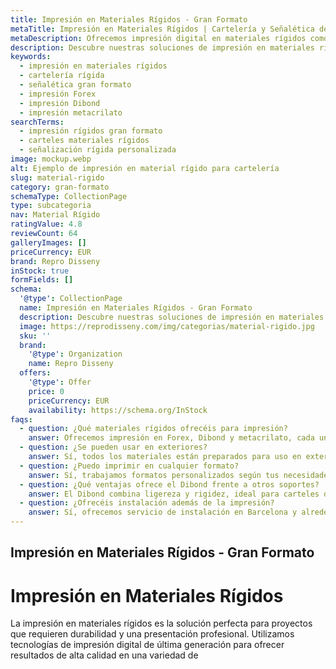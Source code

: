 ```yaml
---
title: Impresión en Materiales Rígidos - Gran Formato
metaTitle: Impresión en Materiales Rígidos | Cartelería y Señalética de Alta Calidad
metaDescription: Ofrecemos impresión digital en materiales rígidos como Forex, Dibond y metacrilato, ideales para cartelería, señalética y decoración en gran formato.
description: Descubre nuestras soluciones de impresión en materiales rígidos para cartelería, señalética y decoración. Calidad y durabilidad garantizadas.
keywords:
  - impresión en materiales rígidos
  - cartelería rígida
  - señalética gran formato
  - impresión Forex
  - impresión Dibond
  - impresión metacrilato
searchTerms:
  - impresión rígidos gran formato
  - carteles materiales rígidos
  - señalización rígida personalizada
image: mockup.webp
alt: Ejemplo de impresión en material rígido para cartelería
slug: material-rigido
category: gran-formato
schemaType: CollectionPage
type: subcategoria
nav: Material Rígido
ratingValue: 4.8
reviewCount: 64
galleryImages: []
priceCurrency: EUR
brand: Repro Disseny
inStock: true
formFields: []
schema:
  '@type': CollectionPage
  name: Impresión en Materiales Rígidos - Gran Formato
  description: Descubre nuestras soluciones de impresión en materiales rígidos para cartelería, señalética y decoración. Calidad y durabilidad garantizadas.
  image: https://reprodisseny.com/img/categorias/material-rigido.jpg
  sku: ''
  brand:
    '@type': Organization
    name: Repro Disseny
  offers:
    '@type': Offer
    price: 0
    priceCurrency: EUR
    availability: https://schema.org/InStock
faqs:
  - question: ¿Qué materiales rígidos ofrecéis para impresión?
    answer: Ofrecemos impresión en Forex, Dibond y metacrilato, cada uno ideal para diferentes aplicaciones como señalética, decoración y cartelería publicitaria.
  - question: ¿Se pueden usar en exteriores?
    answer: Sí, todos los materiales están preparados para uso en exteriores, siendo resistentes a la humedad, al sol y al desgaste.
  - question: ¿Puedo imprimir en cualquier formato?
    answer: Sí, trabajamos formatos personalizados según tus necesidades. Puedes consultarnos por medidas y acabados especiales.
  - question: ¿Qué ventajas ofrece el Dibond frente a otros soportes?
    answer: El Dibond combina ligereza y rigidez, ideal para carteles de alta calidad con acabado profesional.
  - question: ¿Ofrecéis instalación además de la impresión?
    answer: Sí, ofrecemos servicio de instalación en Barcelona y alrededores para que no tengas que preocuparte de nada.
---
```


## Impresión en Materiales Rígidos - Gran Formato

# Impresión en Materiales Rígidos

La impresión en materiales rígidos es la solución perfecta para proyectos que requieren durabilidad y una presentación profesional. Utilizamos tecnologías de impresión digital de última generación para ofrecer resultados de alta calidad en una variedad de
